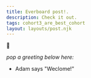 ```yaml
---
title: Everboard post!.
description: Check it out.
tags: cohort3_are_best_cohort
layout: layouts/post.njk
---
```


👋

*pop a greeting below here:*

- Adam says "Weclome!" 